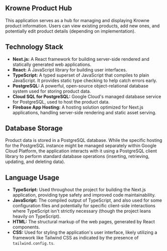 ## Krowne Product Hub

This application serves as a hub for managing and displaying Krowne product information. Users can view existing products, add new ones, and potentially edit product details (depending on implementation).

## Technology Stack

*   **Next.js:** A React framework for building server-side rendered and statically generated web applications.
*   **React:** A JavaScript library for building user interfaces.
*   **TypeScript:** A typed superset of JavaScript that compiles to plain JavaScript. It provides static type checking to help catch errors early.
*   **PostgreSQL:** A powerful, open-source object-relational database system used for storing product data.
*   **Cloud SQL for PostgreSQL:** Google Cloud's managed database service for PostgreSQL, used to host the product data.
*   **Firebase App Hosting:** A hosting solution optimized for Next.js applications, handling server-side rendering and static asset serving.

## Database Storage

Product data is stored in a PostgreSQL database. While the specific hosting for the PostgreSQL instance might be managed separately within Google Cloud Platform, the application interacts with it using a PostgreSQL client library to perform standard database operations (inserting, retrieving, updating, and deleting data).


## Language Usage

*   **TypeScript:** Used throughout the project for building the Next.js application, providing type safety and improved code maintainability.
*   **JavaScript:** The compiled output of TypeScript, and also used for some configuration files and potentially for specific client-side interactions where TypeScript isn't strictly necessary (though the project leans heavily on TypeScript).
*   **HTML:** The structural markup of the web pages, generated by React components.
*   **CSS:** Used for styling the application's user interface, likely utilizing a framework like Tailwind CSS as indicated by the presence of `tailwind.config.ts`.
